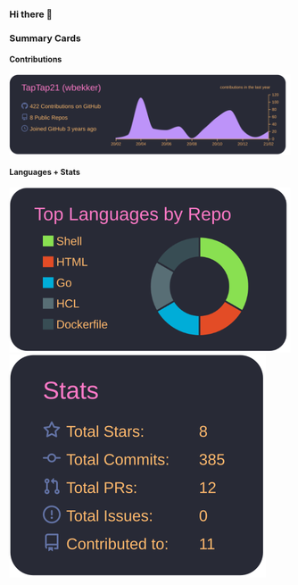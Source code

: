 ### Hi there 👋

### Summary Cards
####
#### Contributions
[![](https://raw.githubusercontent.com/TapTap21/TapTap21/master/profile-summary-card-output/dracula/0-profile-details.svg)](https://github.com/vn7n24fzkq/github-profile-summary-cards)
#### Languages + Stats
[![](https://raw.githubusercontent.com/TapTap21/TapTap21/master/profile-summary-card-output/dracula/1-repos-per-language.svg)](https://github.com/vn7n24fzkq/github-profile-summary-cards)
[![](https://raw.githubusercontent.com/TapTap21/TapTap21/master/profile-summary-card-output/dracula/3-stats.svg)](https://github.com/vn7n24fzkq/github-profile-summary-cards)





<!--
**TapTap21/TapTap21** is a ✨ _special_ ✨ repository because its `README.md` (this file) appears on your GitHub profile.
